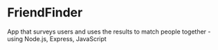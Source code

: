 # FriendFinder
App that surveys users and uses the results to match people together - using Node.js, Express, JavaScript
